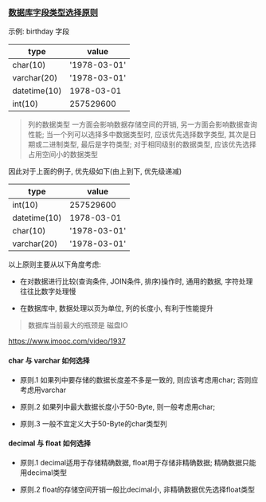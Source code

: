 ### [数据库字段类型选择原则](https://www.imooc.com/video/1925)

示例: birthday 字段

type          |value
--------------|-----------
char(10)      |'1978-03-01'
varchar(20)   |'1978-03-01'
datetime(10)  |1978-03-01
int(10)       |257529600

> 列的数据类型 一方面会影响数据存储空间的开销, 另一方面会影响数据查询性能; 当一个列可以选择多中数据类型时, 应该优先选择数字类型, 其次是日期或二进制类型, 最后是字符类型; 对于相同级别的数据类型, 应该优先选择占用空间小的数据类型

因此对于上面的例子, 优先级如下(由上到下, 优先级递减)

type          |value
--------------|-----------
int(10)       |257529600
datetime(10)  |1978-03-01
char(10)      |'1978-03-01'
varchar(20)   |'1978-03-01'


以上原则主要从以下角度考虑:

+ 在对数据进行比较(查询条件, JOIN条件, 排序)操作时, 通用的数据, 字符处理往往比数字处理慢

+ 在数据库中, 数据处理以页为单位, 列的长度小, 有利于性能提升

> 数据库当前最大的瓶颈是 磁盘IO

https://www.imooc.com/video/1937

#### char 与 varchar 如何选择

+ 原则.1 如果列中要存储的数据长度差不多是一致的, 则应该考虑用char; 否则应考虑用varchar

+ 原则.2 如果列中最大数据长度小于50-Byte, 则一般考虑用char;

+ 原则.3 一般不宜定义大于50-Byte的char类型列

#### decimal 与 float 如何选择

+ 原则.1 decimal适用于存储精确数据, float用于存储非精确数据; 精确数据只能用decimal类型

+ 原则.2 float的存储空间开销一般比decimal小, 非精确数据优先选择float类型


